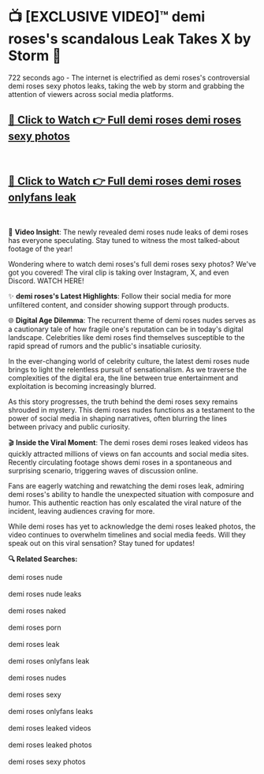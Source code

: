 # 📺 [EXCLUSIVE VIDEO]™ demi roses's scandalous Leak Takes X by Storm 🚀

722 seconds ago - The internet is electrified as demi roses's controversial demi roses sexy photos leaks, taking the web by storm and grabbing the attention of viewers across social media platforms.

<h2><a href="https://github-6l9.pages.dev/link1">🔗 Click to Watch 👉 Full demi roses demi roses sexy photos</a></h2><br>
<h2><a href="https://github-6l9.pages.dev/link2">🔗 Click to Watch 👉 Full demi roses demi roses onlyfans leak</a></h2><br>

🎥 **Video Insight**: The newly revealed demi roses nude leaks of demi roses has everyone speculating. Stay tuned to witness the most talked-about footage of the year!

Wondering where to watch demi roses's full demi roses sexy photos? We've got you covered! The viral clip is taking over Instagram, X, and even Discord. WATCH HERE!

✨ **demi roses's Latest Highlights**: Follow their social media for more unfiltered content, and consider showing support through products.

🌐 **Digital Age Dilemma**: The recurrent theme of demi roses nudes serves as a cautionary tale of how fragile one's reputation can be in today's digital landscape. Celebrities like demi roses find themselves susceptible to the rapid spread of rumors and the public's insatiable curiosity.

In the ever-changing world of celebrity culture, the latest demi roses nude brings to light the relentless pursuit of sensationalism. As we traverse the complexities of the digital era, the line between true entertainment and exploitation is becoming increasingly blurred.

As this story progresses, the truth behind the demi roses sexy remains shrouded in mystery. This demi roses nudes functions as a testament to the power of social media in shaping narratives, often blurring the lines between privacy and public curiosity.

🎬 **Inside the Viral Moment**: The demi roses demi roses leaked videos has quickly attracted millions of views on fan accounts and social media sites. Recently circulating footage shows demi roses in a spontaneous and surprising scenario, triggering waves of discussion online.

Fans are eagerly watching and rewatching the demi roses leak, admiring demi roses's ability to handle the unexpected situation with composure and humor. This authentic reaction has only escalated the viral nature of the incident, leaving audiences craving for more.

While demi roses has yet to acknowledge the demi roses leaked photos, the video continues to overwhelm timelines and social media feeds. Will they speak out on this viral sensation? Stay tuned for updates!

<strong>🔍 Related Searches:</strong>

demi roses nude
<br><br>
demi roses nude leaks
<br><br>
demi roses naked
<br><br>
demi roses porn
<br><br>
demi roses leak
<br><br>
demi roses onlyfans leak
<br><br>
demi roses nudes
<br><br>
demi roses sexy
<br><br>
demi roses onlyfans leaks
<br><br>
demi roses leaked videos
<br><br>
demi roses leaked photos
<br><br>
demi roses sexy photos
<br><br>

